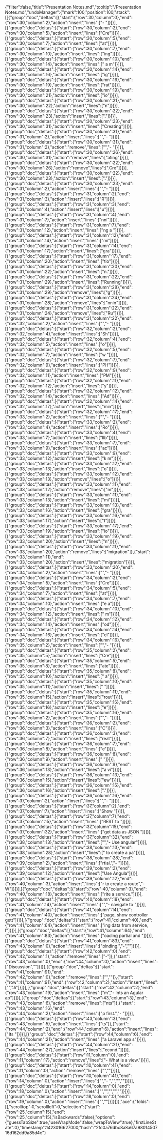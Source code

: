 {"filter":false,"title":"Presentation Notes.md","tooltip":"/Presentation Notes.md","undoManager":{"mark":100,"position":100,"stack":[[{"group":"doc","deltas":[{"start":{"row":30,"column":0},"end":{"row":30,"column":2},"action":"insert","lines":["- "]}]}],[{"group":"doc","deltas":[{"start":{"row":30,"column":2},"end":{"row":30,"column":5},"action":"insert","lines":["Cre"]}]}],[{"group":"doc","deltas":[{"start":{"row":30,"column":5},"end":{"row":30,"column":7},"action":"insert","lines":["at"]}]}],[{"group":"doc","deltas":[{"start":{"row":30,"column":7},"end":{"row":30,"column":10},"action":"insert","lines":["ing"]}]}],[{"group":"doc","deltas":[{"start":{"row":30,"column":10},"end":{"row":30,"column":14},"action":"insert","lines":[" a m"]}]}],[{"group":"doc","deltas":[{"start":{"row":30,"column":14},"end":{"row":30,"column":16},"action":"insert","lines":["ig"]}]}],[{"group":"doc","deltas":[{"start":{"row":30,"column":16},"end":{"row":30,"column":19},"action":"insert","lines":["rat"]}]}],[{"group":"doc","deltas":[{"start":{"row":30,"column":19},"end":{"row":30,"column":21},"action":"insert","lines":["io"]}]}],[{"group":"doc","deltas":[{"start":{"row":30,"column":21},"end":{"row":30,"column":22},"action":"insert","lines":["n"]}]}],[{"group":"doc","deltas":[{"start":{"row":30,"column":22},"end":{"row":30,"column":23},"action":"insert","lines":["."]}]}],[{"group":"doc","deltas":[{"start":{"row":30,"column":23},"end":{"row":30,"column":31},"action":"insert","lines":["Creating"]}]}],[{"group":"doc","deltas":[{"start":{"row":30,"column":31},"end":{"row":31,"column":2},"action":"insert","lines":["","- "]}]}],[{"group":"doc","deltas":[{"start":{"row":30,"column":31},"end":{"row":31,"column":2},"action":"remove","lines":["","- "]}]}],[{"group":"doc","deltas":[{"start":{"row":30,"column":26},"end":{"row":30,"column":31},"action":"remove","lines":["ating"]}]}],[{"group":"doc","deltas":[{"start":{"row":30,"column":22},"end":{"row":30,"column":26},"action":"remove","lines":[".Cre"]}]}],[{"group":"doc","deltas":[{"start":{"row":30,"column":22},"end":{"row":30,"column":23},"action":"insert","lines":["."]}]}],[{"group":"doc","deltas":[{"start":{"row":30,"column":23},"end":{"row":31,"column":2},"action":"insert","lines":["","- "]}]}],[{"group":"doc","deltas":[{"start":{"row":31,"column":2},"end":{"row":31,"column":3},"action":"insert","lines":["R"]}]}],[{"group":"doc","deltas":[{"start":{"row":31,"column":3},"end":{"row":31,"column":4},"action":"insert","lines":["u"]}]}],[{"group":"doc","deltas":[{"start":{"row":31,"column":4},"end":{"row":31,"column":7},"action":"insert","lines":["nni"]}]}],[{"group":"doc","deltas":[{"start":{"row":31,"column":7},"end":{"row":31,"column":12},"action":"insert","lines":["ng a "]}]}],[{"group":"doc","deltas":[{"start":{"row":31,"column":12},"end":{"row":31,"column":14},"action":"insert","lines":["mi"]}]}],[{"group":"doc","deltas":[{"start":{"row":31,"column":14},"end":{"row":31,"column":17},"action":"insert","lines":["gra"]}]}],[{"group":"doc","deltas":[{"start":{"row":31,"column":17},"end":{"row":31,"column":20},"action":"insert","lines":["tio"]}]}],[{"group":"doc","deltas":[{"start":{"row":31,"column":20},"end":{"row":31,"column":22},"action":"insert","lines":["n."]}]}],[{"group":"doc","deltas":[{"start":{"row":31,"column":22},"end":{"row":31,"column":29},"action":"insert","lines":["Running"]}]}],[{"group":"doc","deltas":[{"start":{"row":31,"column":28},"end":{"row":31,"column":29},"action":"remove","lines":["g"]}]}],[{"group":"doc","deltas":[{"start":{"row":31,"column":24},"end":{"row":31,"column":28},"action":"remove","lines":["nnin"]}]}],[{"group":"doc","deltas":[{"start":{"row":31,"column":22},"end":{"row":31,"column":24},"action":"remove","lines":["Ru"]}]}],[{"group":"doc","deltas":[{"start":{"row":31,"column":22},"end":{"row":32,"column":2},"action":"insert","lines":["","- "]}]}],[{"group":"doc","deltas":[{"start":{"row":32,"column":2},"end":{"row":32,"column":4},"action":"insert","lines":["Sh"]}]}],[{"group":"doc","deltas":[{"start":{"row":32,"column":4},"end":{"row":32,"column":5},"action":"insert","lines":["o"]}]}],[{"group":"doc","deltas":[{"start":{"row":32,"column":5},"end":{"row":32,"column":7},"action":"insert","lines":["w "]}]}],[{"group":"doc","deltas":[{"start":{"row":32,"column":7},"end":{"row":32,"column":9},"action":"insert","lines":["PH"]}]}],[{"group":"doc","deltas":[{"start":{"row":32,"column":9},"end":{"row":32,"column":11},"action":"insert","lines":["PM"]}]}],[{"group":"doc","deltas":[{"start":{"row":32,"column":11},"end":{"row":32,"column":12},"action":"insert","lines":["y"]}]}],[{"group":"doc","deltas":[{"start":{"row":32,"column":12},"end":{"row":32,"column":14},"action":"insert","lines":["Ad"]}]}],[{"group":"doc","deltas":[{"start":{"row":32,"column":14},"end":{"row":32,"column":17},"action":"insert","lines":["min"]}]}],[{"group":"doc","deltas":[{"start":{"row":32,"column":17},"end":{"row":33,"column":2},"action":"insert","lines":["","- "]}]}],[{"group":"doc","deltas":[{"start":{"row":33,"column":2},"end":{"row":33,"column":4},"action":"insert","lines":["Ro"]}]}],[{"group":"doc","deltas":[{"start":{"row":33,"column":4},"end":{"row":33,"column":7},"action":"insert","lines":["llb"]}]}],[{"group":"doc","deltas":[{"start":{"row":33,"column":7},"end":{"row":33,"column":9},"action":"insert","lines":["ac"]}]}],[{"group":"doc","deltas":[{"start":{"row":33,"column":9},"end":{"row":33,"column":12},"action":"insert","lines":["k m"]}]}],[{"group":"doc","deltas":[{"start":{"row":33,"column":12},"end":{"row":33,"column":13},"action":"insert","lines":["o"]}]}],[{"group":"doc","deltas":[{"start":{"row":33,"column":12},"end":{"row":33,"column":13},"action":"remove","lines":["o"]}]}],[{"group":"doc","deltas":[{"start":{"row":33,"column":11},"end":{"row":33,"column":12},"action":"remove","lines":["m"]}]}],[{"group":"doc","deltas":[{"start":{"row":33,"column":11},"end":{"row":33,"column":13},"action":"insert","lines":["mi"]}]}],[{"group":"doc","deltas":[{"start":{"row":33,"column":13},"end":{"row":33,"column":16},"action":"insert","lines":["gra"]}]}],[{"group":"doc","deltas":[{"start":{"row":33,"column":16},"end":{"row":33,"column":17},"action":"insert","lines":["t"]}]}],[{"group":"doc","deltas":[{"start":{"row":33,"column":17},"end":{"row":33,"column":19},"action":"insert","lines":["io"]}]}],[{"group":"doc","deltas":[{"start":{"row":33,"column":19},"end":{"row":33,"column":20},"action":"insert","lines":["n"]}]}],[{"group":"doc","deltas":[{"start":{"row":33,"column":11},"end":{"row":33,"column":20},"action":"remove","lines":["migration"]},{"start":{"row":33,"column":11},"end":{"row":33,"column":20},"action":"insert","lines":["migration"]}]}],[{"group":"doc","deltas":[{"start":{"row":33,"column":20},"end":{"row":34,"column":2},"action":"insert","lines":["","- "]}]}],[{"group":"doc","deltas":[{"start":{"row":34,"column":2},"end":{"row":34,"column":5},"action":"insert","lines":["Cre"]}]}],[{"group":"doc","deltas":[{"start":{"row":34,"column":5},"end":{"row":34,"column":7},"action":"insert","lines":["at"]}]}],[{"group":"doc","deltas":[{"start":{"row":34,"column":7},"end":{"row":34,"column":10},"action":"insert","lines":["e a"]}]}],[{"group":"doc","deltas":[{"start":{"row":34,"column":10},"end":{"row":34,"column":12},"action":"insert","lines":[" m"]}]}],[{"group":"doc","deltas":[{"start":{"row":34,"column":12},"end":{"row":34,"column":14},"action":"insert","lines":["od"]}]}],[{"group":"doc","deltas":[{"start":{"row":34,"column":14},"end":{"row":34,"column":16},"action":"insert","lines":["el"]}]}],[{"group":"doc","deltas":[{"start":{"row":34,"column":16},"end":{"row":35,"column":2},"action":"insert","lines":["","- "]}]}],[{"group":"doc","deltas":[{"start":{"row":35,"column":2},"end":{"row":35,"column":5},"action":"insert","lines":["Cre"]}]}],[{"group":"doc","deltas":[{"start":{"row":35,"column":5},"end":{"row":35,"column":8},"action":"insert","lines":["ate"]}]}],[{"group":"doc","deltas":[{"start":{"row":35,"column":8},"end":{"row":35,"column":10},"action":"insert","lines":[" a"]}]}],[{"group":"doc","deltas":[{"start":{"row":35,"column":10},"end":{"row":35,"column":11},"action":"insert","lines":[" "]}]}],[{"group":"doc","deltas":[{"start":{"row":35,"column":11},"end":{"row":35,"column":15},"action":"insert","lines":["rout"]}]}],[{"group":"doc","deltas":[{"start":{"row":35,"column":15},"end":{"row":35,"column":16},"action":"insert","lines":["e"]}]}],[{"group":"doc","deltas":[{"start":{"row":35,"column":16},"end":{"row":36,"column":2},"action":"insert","lines":["","- "]}]}],[{"group":"doc","deltas":[{"start":{"row":36,"column":2},"end":{"row":36,"column":3},"action":"insert","lines":["C"]}]}],[{"group":"doc","deltas":[{"start":{"row":36,"column":3},"end":{"row":36,"column":7},"action":"insert","lines":["reat"]}]}],[{"group":"doc","deltas":[{"start":{"row":36,"column":7},"end":{"row":36,"column":8},"action":"insert","lines":["e"]}]}],[{"group":"doc","deltas":[{"start":{"row":36,"column":8},"end":{"row":36,"column":9},"action":"insert","lines":[" "]}]}],[{"group":"doc","deltas":[{"start":{"row":36,"column":9},"end":{"row":36,"column":13},"action":"insert","lines":["a vi"]}]}],[{"group":"doc","deltas":[{"start":{"row":36,"column":13},"end":{"row":36,"column":15},"action":"insert","lines":["ew"]}]}],[{"group":"doc","deltas":[{"start":{"row":36,"column":15},"end":{"row":36,"column":16},"action":"insert","lines":["."]}]}],[{"group":"doc","deltas":[{"start":{"row":36,"column":16},"end":{"row":37,"column":2},"action":"insert","lines":["","- "]}]}],[{"group":"doc","deltas":[{"start":{"row":37,"column":2},"end":{"row":37,"column":7},"action":"insert","lines":["Show "]}]}],[{"group":"doc","deltas":[{"start":{"row":37,"column":7},"end":{"row":37,"column":15},"action":"insert","lines":["REST to "]}]}],[{"group":"doc","deltas":[{"start":{"row":37,"column":15},"end":{"row":37,"column":32},"action":"insert","lines":["get data as JSON."]}]}],[{"group":"doc","deltas":[{"start":{"row":37,"column":32},"end":{"row":38,"column":13},"action":"insert","lines":["","- Use angular"]}]}],[{"group":"doc","deltas":[{"start":{"row":38,"column":13},"end":{"row":38,"column":28},"action":"insert","lines":[" to create a pa"]}]}],[{"group":"doc","deltas":[{"start":{"row":38,"column":28},"end":{"row":39,"column":2},"action":"insert","lines":["rtial.","- "]}]}],[{"group":"doc","deltas":[{"start":{"row":39,"column":2},"end":{"row":39,"column":12},"action":"insert","lines":["Use Angula"]}]}],[{"group":"doc","deltas":[{"start":{"row":39,"column":12},"end":{"row":40,"column":3},"action":"insert","lines":["r to create a route","- W"]}]}],[{"group":"doc","deltas":[{"start":{"row":40,"column":3},"end":{"row":40,"column":18},"action":"insert","lines":["rite a service."]}]}],[{"group":"doc","deltas":[{"start":{"row":40,"column":18},"end":{"row":41,"column":14},"action":"insert","lines":["","- navigate to "]}]}],[{"group":"doc","deltas":[{"start":{"row":41,"column":14},"end":{"row":41,"column":40},"action":"insert","lines":["page, show controller gett"]}]}],[{"group":"doc","deltas":[{"start":{"row":41,"column":40},"end":{"row":41,"column":64},"action":"insert","lines":["ing data from service, l"]}]}],[{"group":"doc","deltas":[{"start":{"row":41,"column":64},"end":{"row":41,"column":83},"action":"insert","lines":["oading partial and "]}]}],[{"group":"doc","deltas":[{"start":{"row":41,"column":83},"end":{"row":43,"column":0},"action":"insert","lines":["binding.","-",""]}]}],[{"group":"doc","deltas":[{"start":{"row":42,"column":0},"end":{"row":42,"column":1},"action":"remove","lines":["-"]},{"start":{"row":43,"column":0},"end":{"row":44,"column":0},"action":"insert","lines":["Discussion",""]}]}],[{"group":"doc","deltas":[{"start":{"row":41,"column":91},"end":{"row":42,"column":0},"action":"remove","lines":["",""]},{"start":{"row":41,"column":91},"end":{"row":42,"column":2},"action":"insert","lines":["","Ji"]}]}],[{"group":"doc","deltas":[{"start":{"row":42,"column":2},"end":{"row":43,"column":19},"action":"insert","lines":["m","- Ints an Agular ap"]}]}],[{"group":"doc","deltas":[{"start":{"row":43,"column":3},"end":{"row":43,"column":6},"action":"remove","lines":["nts"]},{"start":{"row":43,"column":16},"end":{"row":44,"column":2},"action":"insert","lines":["p first.","- "]}]}],[{"group":"doc","deltas":[{"start":{"row":43,"column":3},"end":{"row":43,"column":5},"action":"insert","lines":["ts"]},{"start":{"row":44,"column":2},"end":{"row":44,"column":6},"action":"insert","lines":["Its "]}]}],[{"group":"doc","deltas":[{"start":{"row":44,"column":6},"end":{"row":44,"column":21},"action":"insert","lines":["a Laravel app s"]}]}],[{"group":"doc","deltas":[{"start":{"row":44,"column":21},"end":{"row":44,"column":27},"action":"insert","lines":["econd."]}]}],[{"group":"doc","deltas":[{"start":{"row":11,"column":0},"end":{"row":11,"column":17},"action":"remove","lines":["- What is a view."]}]}],[{"group":"doc","deltas":[{"start":{"row":10,"column":41},"end":{"row":11,"column":0},"action":"remove","lines":["",""]}]}],[{"group":"doc","deltas":[{"start":{"row":10,"column":41},"end":{"row":14,"column":0},"action":"insert","lines":["","- ","","",""]}]}],[{"group":"doc","deltas":[{"start":{"row":14,"column":0},"end":{"row":18,"column":0},"action":"insert","lines":["","","","",""]}]}],[{"group":"doc","deltas":[{"start":{"row":18,"column":0},"end":{"row":19,"column":0},"action":"insert","lines":["",""]}]}]]},"ace":{"folds":[],"scrolltop":0,"scrollleft":0,"selection":{"start":{"row":25,"column":15},"end":{"row":25,"column":15},"isBackwards":false},"options":{"guessTabSize":true,"useWrapMode":false,"wrapToView":true},"firstLineState":0},"timestamp":1423016627000,"hash":"2fc0a76dbc8a8a67a9801450716d162dd9a85d4c"}